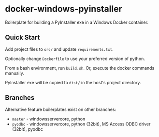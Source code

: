# docker-windows-pyinstaller
Boilerplate for building a PyInstaller exe in a Windows Docker container.

## Quick Start
Add project files to `src/` and update `requirements.txt`.

Optionally change `Dockerfile` to use your preferred version of python.

From a bash environment, run `build.sh`. Or, execute the docker commands manually.

PyInstaller exe will be copied to `dist/` in the host's project directory.

## Branches
Alternative feature boilerplates exist on other branches:

- `master` - windowsservercore, python
- `pyodbc` - windowsservercore, python (32bit), MS Access ODBC driver (32bit), pyodbc
